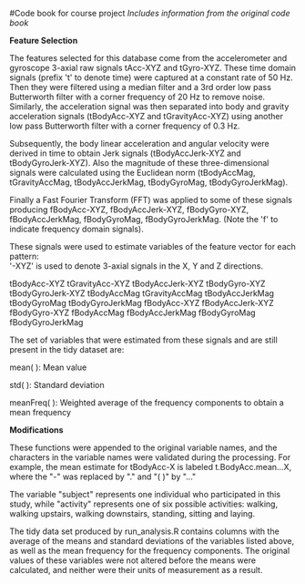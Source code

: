 #Code book for course project
_Includes information from the original code book_

**Feature Selection**

The features selected for this database come from the accelerometer and gyroscope 3-axial raw signals tAcc-XYZ and tGyro-XYZ. These time domain signals (prefix 't' to denote time) were captured at a constant rate of 50 Hz. Then they were filtered using a median filter and a 3rd order low pass Butterworth filter with a corner frequency of 20 Hz to remove noise. Similarly, the acceleration signal was then separated into body and gravity acceleration signals (tBodyAcc-XYZ and tGravityAcc-XYZ) using another low pass Butterworth filter with a corner frequency of 0.3 Hz. 

Subsequently, the body linear acceleration and angular velocity were derived in time to obtain Jerk signals (tBodyAccJerk-XYZ and tBodyGyroJerk-XYZ). Also the magnitude of these three-dimensional signals were calculated using the Euclidean norm (tBodyAccMag, tGravityAccMag, tBodyAccJerkMag, tBodyGyroMag, tBodyGyroJerkMag). 

Finally a Fast Fourier Transform (FFT) was applied to some of these signals producing fBodyAcc-XYZ, fBodyAccJerk-XYZ, fBodyGyro-XYZ, fBodyAccJerkMag, fBodyGyroMag, fBodyGyroJerkMag. (Note the 'f' to indicate frequency domain signals). 

These signals were used to estimate variables of the feature vector for each pattern:  
'-XYZ' is used to denote 3-axial signals in the X, Y and Z directions.

tBodyAcc-XYZ
tGravityAcc-XYZ
tBodyAccJerk-XYZ
tBodyGyro-XYZ
tBodyGyroJerk-XYZ
tBodyAccMag
tGravityAccMag
tBodyAccJerkMag
tBodyGyroMag
tBodyGyroJerkMag
fBodyAcc-XYZ
fBodyAccJerk-XYZ
fBodyGyro-XYZ
fBodyAccMag
fBodyAccJerkMag
fBodyGyroMag
fBodyGyroJerkMag

The set of variables that were estimated from these signals and are still present in the tidy dataset are: 

mean( ): Mean value

std( ): Standard deviation

meanFreq( ): Weighted average of the frequency components to obtain a mean frequency

**Modifications**

These functions were appended to the original variable names, and the characters in the variable names were validated during the processing. For example, the mean estimate for tBodyAcc-X is labeled t.BodyAcc.mean...X, where the "-" was replaced by "." and "( )" by "..."

The variable "subject" represents one individual who participated in this study, while "activity" represents one of six possible activities: walking, walking upstairs, walking downstairs, standing, sitting and laying.

The tidy data set produced by run_analysis.R contains columns with the average of the means and standard deviations of the variables listed above, as well as the mean frequency for the frequency components. The original values of these variables were not altered before the means were calculated, and neither were their units of measurement as a result.
